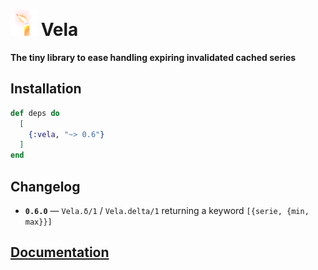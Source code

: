 # ![Vela](https://raw.githubusercontent.com/am-kantox/vela/master/stuff/vela-48x48.png) Vela

**The tiny library to ease handling expiring invalidated cached series**

## Installation

```elixir
def deps do
  [
    {:vela, "~> 0.6"}
  ]
end
```

## Changelog

- **`0.6.0`** — `Vela.δ/1` / `Vela.delta/1` returning a keyword `[{serie, {min, max}}]`

## [Documentation](https://hexdocs.pm/vela)
